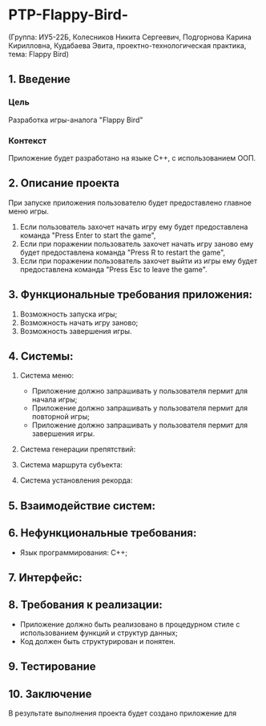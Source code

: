 # PTP-Flappy-Bird-
(Группа: ИУ5-22Б, Колесников Никита Сергеевич, Подгорнова Карина Кирилловна, Кудабаева Эвита, проектно-технологическая практика, тема: Flappy Bird)
## 1. Введение

### Цель

Разработка игры-аналога "Flappy Bird" 

### Контекст

Приложение будет разработано на языке C++, c использованием ООП.
     
## 2. Описание проекта
   
При запуске приложения пользователю будет предоставлено главное меню игры.
1. Если пользователь захочет начать игру ему будет предоставлена команда "Press Enter to start the game",
2. Если при поражении пользователь захочет начать игру заново ему будет предоставлена команда "Press R to restart the game",
3. Если при поражении пользователь захочет выйти из игры ему будет предоставлена команда "Press Esc to leave the game".
   
## 3. Функциональные требования приложения:
1. Возможность запуска игры;
2. Возможность начать игру заново;
3. Возможность завершения игры.

## 4. Системы:

1. Система меню:
    
    - Приложение должно запрашивать у пользователя пермит для начала игры;
    - Приложение должно запрашивать у пользователя пермит для повторной игры;
    - Приложение должно запрашивать у пользователя пермит для завершения игры.

2. Система генерации препятствий:

    
3. Система маршрута субъекта:

    
4. Система установления рекорда:


    
## 5. Взаимодействие систем:

   
## 6. Нефункциональные требования:

- Язык программирования: C++;

## 7. Интерфейс:


## 8. Требования к реализации:

- Приложение должно быть реализовано в процедурном стиле с использованием функций и структур данных;
- Код должен быть структурирован и понятен.

## 9. Тестирование



## 10. Заключение

В результате выполнения проекта будет создано приложение для 
